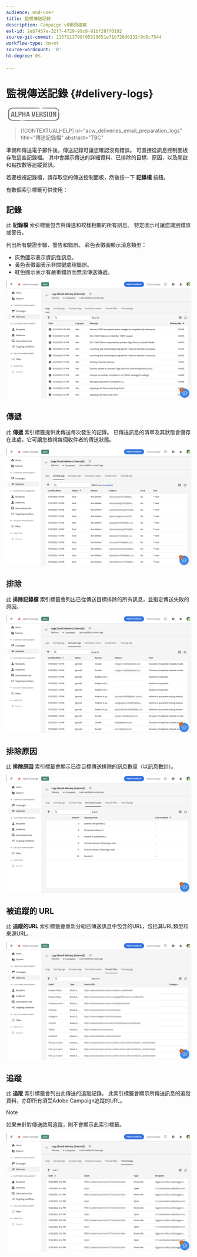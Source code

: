```yaml
---
audience: end-user
title: 監視傳送記錄
description: Campaign v8網頁檔案
exl-id: 2eb7457e-32f7-4729-99c8-91bf287f0192
source-git-commit: 1157113798f95329651e71b726d6132f9d8c7544
workflow-type: tm+mt
source-wordcount: '0'
ht-degree: 0%

---
```


# 監視傳送記錄 {#delivery-logs}

![](../assets/do-not-localize/badge.png)

>[!CONTEXTUALHELP]
>id="acw_deliveries_email_preparation_logs"
>title="傳送記錄檔"
>abstract="TBC"

準備和傳送電子郵件後，傳送記錄可讓您確認沒有錯誤。 可直接從訊息控制面板存取這些記錄檔。 其中會顯示傳送的詳細資料、已排除的目標、原因，以及開啟和點按數等追蹤資訊。

若要檢視記錄檔，請存取您的傳送控制面板，然後按一下 **記錄檔** 按鈕。

有數個索引標籤可供使用：

## 記錄

此 **記錄檔** 索引標籤包含與傳送和校樣相關的所有訊息。 特定圖示可讓您識別錯誤或警告。

列出所有驗證步驟、警告和錯誤。 彩色表徵圖顯示消息類型：

* 灰色圖示表示資訊性訊息。
* 黃色表徵圖表示非關鍵處理錯誤。
* 紅色圖示表示有嚴重錯誤而無法傳送傳遞。

![](assets/logs.png)

## 傳遞

此 **傳遞** 索引標籤提供此傳送每次發生的記錄。 已傳送訊息的清單及其狀態會儲存在此處。它可讓您檢視每個收件者的傳送狀態。

![](assets/logs2.png)

## 排除

此 **排除記錄檔** 索引標籤會列出已從傳送目標排除的所有訊息，並指定傳送失敗的原因。

![](assets/logs3.png)

## 排除原因

此 **排除原因** 索引標籤會顯示已從目標傳送排除的訊息數量（以訊息數計）。

![](assets/logs4.png)

## 被追蹤的 URL

此 **追蹤的URL** 索引標籤會重新分組已傳送訊息中包含的URL，包括其URL類型和來源URL。

![](assets/logs5.png)

## 追蹤

此 **追蹤** 索引標籤會列出此傳送的追蹤記錄。 此索引標籤會顯示所傳送訊息的追蹤資料，亦即所有須受Adobe Campaign追蹤的URL。

>[!NOTE]
>
>如果未針對傳送啟用追蹤，則不會顯示此索引標籤。

![](assets/logs6.png)

